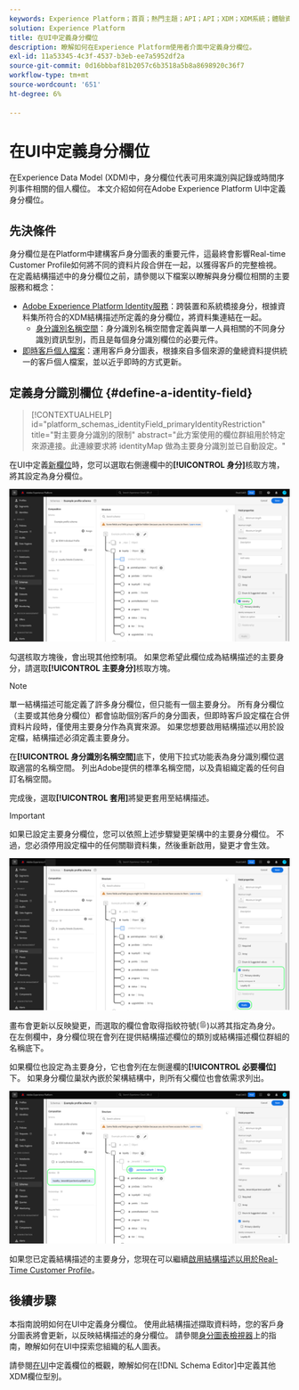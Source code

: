 ```yaml
---
keywords: Experience Platform；首頁；熱門主題；API；API；XDM；XDM系統；體驗資料模型；資料模型；ui；工作區；身分；欄位；
solution: Experience Platform
title: 在UI中定義身分欄位
description: 瞭解如何在Experience Platform使用者介面中定義身分欄位。
exl-id: 11a53345-4c3f-4537-b3eb-ee7a5952df2a
source-git-commit: 0d16bbbaf81b2057c6b3518a5b8a8698920c36f7
workflow-type: tm+mt
source-wordcount: '651'
ht-degree: 6%

---
```


# 在UI中定義身分欄位

在Experience Data Model (XDM)中，身分欄位代表可用來識別與記錄或時間序列事件相關的個人欄位。 本文介紹如何在Adobe Experience Platform UI中定義身分欄位。

## 先決條件

身分欄位是在Platform中建構客戶身分圖表的重要元件，這最終會影響Real-time Customer Profile如何將不同的資料片段合併在一起，以獲得客戶的完整檢視。 在定義結構描述中的身分欄位之前，請參閱以下檔案以瞭解與身分欄位相關的主要服務和概念：

* [Adobe Experience Platform Identity服務](../../../identity-service/home.md)：跨裝置和系統橋接身分，根據資料集所符合的XDM結構描述所定義的身分欄位，將資料集連結在一起。
   * [身分識別名稱空間](../../../identity-service/features/namespaces.md)：身分識別名稱空間會定義與單一人員相關的不同身分識別資訊型別，而且是每個身分識別欄位的必要元件。
* [即時客戶個人檔案](../../../profile/home.md)：運用客戶身分圖表，根據來自多個來源的彙總資料提供統一的客戶個人檔案，並以近乎即時的方式更新。

## 定義身分識別欄位 {#define-a-identity-field}

>[!CONTEXTUALHELP]
>id="platform_schemas_identityField_primaryIdentityRestriction"
>title="對主要身分識別的限制"
>abstract="此方案使用的欄位群組用於特定來源連接。此連線要求將 identityMap 做為主要身分識別並已自動設定。"

在UI中定義[新欄位](./overview.md#define)時，您可以選取右側邊欄中的&#x200B;**[!UICONTROL 身分]**&#x200B;核取方塊，將其設定為身分欄位。

![](../../images/ui/fields/special/identity.png)

勾選核取方塊後，會出現其他控制項。 如果您希望此欄位成為結構描述的主要身分，請選取&#x200B;**[!UICONTROL 主要身分]**&#x200B;核取方塊。

>[!NOTE]
>
>單一結構描述可能定義了許多身分欄位，但只能有一個主要身分。 所有身分欄位（主要或其他身分欄位）都會協助個別客戶的身分圖表，但即時客戶設定檔在合併資料片段時，僅使用主要身分作為真實來源。 如果您想要啟用結構描述以用於設定檔，結構描述必須定義主要身分。

在&#x200B;**[!UICONTROL 身分識別名稱空間]**&#x200B;底下，使用下拉式功能表為身分識別欄位選取適當的名稱空間。 列出Adobe提供的標準名稱空間，以及貴組織定義的任何自訂名稱空間。

完成後，選取&#x200B;**[!UICONTROL 套用]**&#x200B;將變更套用至結構描述。

>[!IMPORTANT]
>
>如果已設定主要身分欄位，您可以依照上述步驟變更架構中的主要身分欄位。 不過，您必須停用設定檔中的任何關聯資料集，然後重新啟用，變更才會生效。

![](../../images/ui/fields/special/identity-config.png)

畫布會更新以反映變更，而選取的欄位會取得指紋符號(![](/help/images/icons/identity-service.png))以將其指定為身分。 在左側欄中，身分欄位現在會列在提供結構描述欄位的類別或結構描述欄位群組的名稱底下。

如果欄位也設定為主要身分，它也會列在左側邊欄的&#x200B;**[!UICONTROL 必要欄位]**&#x200B;下。 如果身分欄位巢狀內嵌於架構結構中，則所有父欄位也會依需求列出。

![](../../images/ui/fields/special/identity-applied.png)

如果您已定義結構描述的主要身分，您現在可以繼續[啟用結構描述以用於Real-Time Customer Profile](../resources/schemas.md#profile)。

## 後續步驟

本指南說明如何在UI中定義身分欄位。 使用此結構描述擷取資料時，您的客戶身分圖表將會更新，以反映結構描述的身分欄位。 請參閱[身分圖表檢視器](../../../identity-service/features/identity-graph-viewer.md)上的指南，瞭解如何在UI中探索您組織的私人圖表。

請參閱[在UI](./overview.md#special)中定義欄位的概觀，瞭解如何在[!DNL Schema Editor]中定義其他XDM欄位型別。

